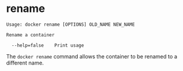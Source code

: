 <!--[metadata]>
+++
title = "rename"
description = "The rename command description and usage"
keywords = ["rename, docker, container"]
[menu.main]
parent = "smn_cli"
weight=1
+++
<![end-metadata]-->

# rename

    Usage: docker rename [OPTIONS] OLD_NAME NEW_NAME

    Rename a container

      --help=false    Print usage

The `docker rename` command allows the container to be renamed to a different name.
